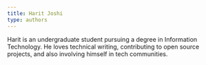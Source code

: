 ```yaml
---
title: Harit Joshi
type: authors
---
```

Harit is an undergraduate student pursuing a degree in Information Technology. He loves technical writing, contributing to open source projects, and also involving himself in tech communities. 
